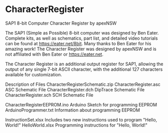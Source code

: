 # CharacterRegister
SAP1 8-bit Computer Character Register by apexNSW

The SAP1 (Simple as Possible) 8-bit computer was designed by Ben Eater. Complete kits, as well as schematics, part list, and detailed video tutorials can be found at https://eater.net/8bit.  Many thanks to Ben Eater for his amazing work!  The Character Register was designed by apexNSW and is not affiliated with Ben Eater or https://eater.net.    

The Character Register is an additional output register for SAP1, allowing the output of any single 7-bit ASCII character, with the additional 127 characters available for customization.  

Description of Files
CharacterRegisterSchematic.zip
    CharacterRegister.asc     ASC Schematic File
    CharacterRegister.dch     DipTrace Schematic File
    CharacterRegister.sch     SCH Schematic File
    
CharacterRegisterEEPROM.ino         Arduino Sketch for programming EEPROM
ArduinoProgrammer.txt         Information about programming EEPROM

InstructionSet.xlsx           Includes two new instructions used to program "Hello, World!"
HelloWorld.xlsx               Programming instructions for "Hello, World!"
